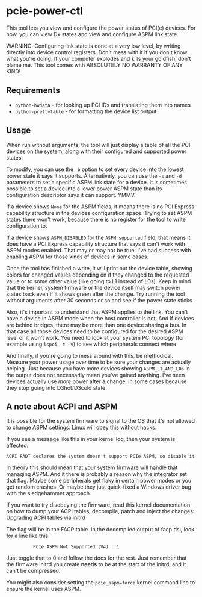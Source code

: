 pcie-power-ctl
==============

This tool lets you view and configure the power status of PCI(e) devices. For
now, you can view Dx states and view and configure ASPM link state.

WARNING: Configuring link state is done at a very low level, by writing
directly into device control registers. Don't mess with it if you don't know
what you're doing. If your computer explodes and kills your goldfish, don't
blame me. This tool comes with ABSOLUTELY NO WARRANTY OF ANY KIND!

Requirements
------------
* `python-hwdata` - for looking up PCI IDs and translating them into names
* `python-prettytable` - for formatting the device list output

Usage
-----

When run without arguments, the tool will just display a table of all the PCI
devices on the system, along with their configured and supported power states.

To modify, you can use the `-b` option to set every device into  the lowest
power state it says it supports. Alternatively, you can use the `-s` and `-d`
parameters to set a specific ASPM link state for a device. It is sometimes
possible to set a device into a lower power ASPM state than its configuration
descriptor says it can support. YMMV.

If a device shows `None` for the ASPM fields, it means there is no PCI Express
capability structure in the devices configuration space. Trying to set ASPM
states there won't work, because there is no register for the tool to write
configuration to.

If a device shows `ASPM_DISABLED` for the `ASPM supported` field, that means
it does have a PCI Express capability structure that says it can't work with
ASPM modes enabled. That may or may not be true. I've had success with enabling
ASPM for those kinds of devices in some cases.

Once the tool has finished a write, it will print out the device table, showing
colors for changed values depending on if they changed to the requested value
or to some other value (like going to L1 instead of L0s). Keep in mind that
the kernel, system firmware or the device itself may switch power states back
even if it shows green after the change. Try running the tool without arguments
after 30 seconds or so and see if the power state sticks.

Also, it's important to understand that ASPM applies to the link. You can't
have a device in ASPM mode when the host controller is not. And if devices
are behind bridges, there may be more than one device sharing a bus. In that
case all those devices need to be configured for the desired ASPM level or
it won't work. You need to look at your system PCI topology (for example
using `lspci -t -v`) to see which peripherals connect where.

And finally, if you're going to mess around with this, be methodical. Measure
your power usage over time to be sure your changes are actually helping. Just
because you have more devices showing `ASPM_L1_AND_L0s` in the output does not
necessarily mean you've gained anything. I've seen devices actually use *more*
power after a change, in some cases because they stop going into D3hot/D3cold
state.

A note about ACPI and ASPM
--------------------------

It is possible for the system firmware to signal to the OS that it's not
allowed to change ASPM settings. Linux will obey this without hacks.

If you see a message like this in your kernel log, then your system is affected:
```
ACPI FADT declares the system doesn't support PCIe ASPM, so disable it
```

In theory this should mean that your system firmware will handle that
managing ASPM. And it there is probably a reason why the integrator set that
flag. Maybe some peripherals get flaky in certain power modes or you get
random crashes. Or maybe they just quick-fixed a Windows driver bug with the
sledgehammer approach.

If you want to try disobeying the firmware, read this kernel documentation
on how to dump your ACPI tables, decompile, patch and inject the changes:
[Upgrading ACPI tables via initrd](]https://docs.kernel.org/admin-guide/acpi/initrd_table_override.html)

The flag will be in the FACP table. In the decompiled output of facp.dsl, look
for a line like this:
```
          PCIe ASPM Not Supported (V4) : 1
```

Just toggle that to 0 and follow the docs for the rest. Just remember that
the firmware initrd you create **needs** to be at the start of the initrd,
and it can't be compressed.

You might also consider setting the `pcie_aspm=force` kernel command line to
ensure the kernel uses ASPM.

